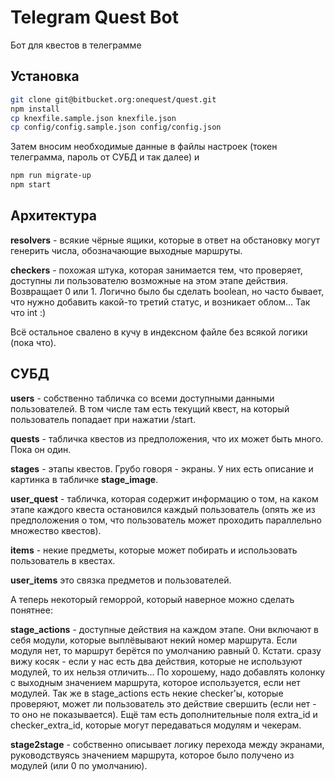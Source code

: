 Telegram Quest Bot
==================
Бот для квестов в телеграмме

Установка
---------

```bash
git clone git@bitbucket.org:onequest/quest.git
npm install
cp knexfile.sample.json knexfile.json
cp config/config.sample.json config/config.json
```
Затем вносим необходимые данные в файлы настроек
(токен телеграмма, пароль от СУБД и так далее) и
```bash
npm run migrate-up
npm start
```

Архитектура
-----------
**resolvers** - всякие чёрные ящики, которые в ответ на обстановку могут генерить числа, обозначающие выходные маршруты.

**checkers** - похожая штука, которая занимается тем, что проверяет, доступны ли пользователю возможные на этом этапе действия. Возвращает 0 или 1. Логично было бы сделать boolean, но часто бывает, что нужно добавить какой-то третий статус, и возникает облом... Так что int :)

Всё остальное свалено в кучу в индексном файле без всякой логики (пока что).

СУБД
----

**users** - собственно табличка со всеми доступными данными пользователей.
В том числе там есть текущий квест, на который пользователь попадает
при нажатии /start.

**quests** - табличка квестов из предположения, что их может быть много.
Пока он один.

**stages** - этапы квестов. Грубо говоря - экраны.
У них есть описание и картинка в табличке **stage_image**.

**user_quest** - табличка, которая содержит информацию о том,
 на каком этапе каждого квеста остановился каждый пользователь
 (опять же из предположения о том, что пользователь может проходить
  параллельно множество квестов).

**items** - некие предметы, которые может побирать и использовать
пользователь в квестах.

**user_items** это связка предметов и пользователей.

А теперь некоторый геморрой, который наверное можно сделать понятнее:

**stage_actions** - доступные действия на каждом этапе. Они включают в себя модули, которые выплёвывают некий номер маршрута. Если модуля нет, то маршрут берётся по умолчанию равный 0. Кстати. сразу вижу косяк - если у нас есть два действия, которые не используют модулей, то их нельзя отличить... По хорошему, надо добавлять колонку с выходным значением маршрута, которое используется, если нет модулей.
Так же в stage_actions есть некие checker'ы, которые проверяют, может ли пользователь это действие свершить (если нет - то оно не показывается).
Ещё там есть дополнительные поля extra_id и checker_extra_id, которые могут передаваться модулям и чекерам.

**stage2stage** - собственно описывает логику перехода между экранами, руководствуясь значением маршрута, которое было получено из модулей (или 0 по умолчанию).
